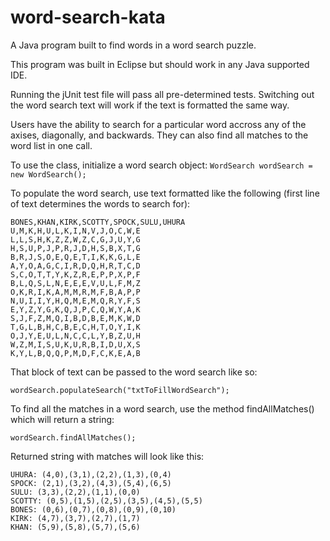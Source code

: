 # word-search-kata

A Java program built to find words in a word search puzzle.

This program was built in Eclipse but should work in any Java supported IDE.

Running the jUnit test file will pass all pre-determined tests. Switching out the word search text will work if the text is formatted the same way. 

Users have the ability to search for a particular word accross any of the axises, diagonally, and backwards. They can also find all matches to the word list in one call.

To use the class, initialize a word search object:
```WordSearch wordSearch = new WordSearch();```

To populate the word search, use text formatted like the following (first line of text determines the words to search for):
```
BONES,KHAN,KIRK,SCOTTY,SPOCK,SULU,UHURA
U,M,K,H,U,L,K,I,N,V,J,O,C,W,E
L,L,S,H,K,Z,Z,W,Z,C,G,J,U,Y,G
H,S,U,P,J,P,R,J,D,H,S,B,X,T,G
B,R,J,S,O,E,Q,E,T,I,K,K,G,L,E
A,Y,O,A,G,C,I,R,D,Q,H,R,T,C,D
S,C,O,T,T,Y,K,Z,R,E,P,P,X,P,F
B,L,Q,S,L,N,E,E,E,V,U,L,F,M,Z
O,K,R,I,K,A,M,M,R,M,F,B,A,P,P
N,U,I,I,Y,H,Q,M,E,M,Q,R,Y,F,S
E,Y,Z,Y,G,K,Q,J,P,C,Q,W,Y,A,K
S,J,F,Z,M,Q,I,B,D,B,E,M,K,W,D
T,G,L,B,H,C,B,E,C,H,T,O,Y,I,K
O,J,Y,E,U,L,N,C,C,L,Y,B,Z,U,H
W,Z,M,I,S,U,K,U,R,B,I,D,U,X,S
K,Y,L,B,Q,Q,P,M,D,F,C,K,E,A,B
```

That block of text can be passed to the word search like so:
```
wordSearch.populateSearch("txtToFillWordSearch");
```

To find all the matches in a word search, use the method findAllMatches() which will return a string:
```
wordSearch.findAllMatches();
```

Returned string with matches will look like this:
```
UHURA: (4,0),(3,1),(2,2),(1,3),(0,4)
SPOCK: (2,1),(3,2),(4,3),(5,4),(6,5)
SULU: (3,3),(2,2),(1,1),(0,0)
SCOTTY: (0,5),(1,5),(2,5),(3,5),(4,5),(5,5)
BONES: (0,6),(0,7),(0,8),(0,9),(0,10)
KIRK: (4,7),(3,7),(2,7),(1,7)
KHAN: (5,9),(5,8),(5,7),(5,6)
```

